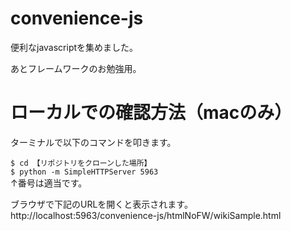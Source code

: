 # convenience-js
便利なjavascriptを集めました。

あとフレームワークのお勉強用。

# ローカルでの確認方法（macのみ）
ターミナルで以下のコマンドを叩きます。  
  
`$ cd 【リポジトリをクローンした場所】`  
`$ python -m SimpleHTTPServer 5963`  
↑番号は適当です。  
  
ブラウザで下記のURLを開くと表示されます。  
http://localhost:5963/convenience-js/htmlNoFW/wikiSample.html  
